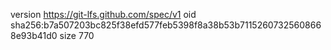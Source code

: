 version https://git-lfs.github.com/spec/v1
oid sha256:b7a507203bc825f38efd577feb5398f8a38b53b71152607325608668e93b41d0
size 770

